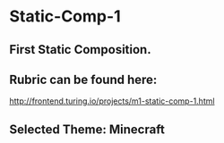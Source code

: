# Static-Comp-1

## First Static Composition.

## Rubric can be found here:
http://frontend.turing.io/projects/m1-static-comp-1.html

## Selected Theme: Minecraft
